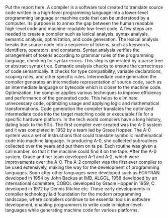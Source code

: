 Put the report here.
A compiler is a software tool created to translate source code written in a high-level programming language into a lower-level programming language or machine code that can be understood by a computer. Its purpose is to annex the gap between the human readable high-level code and machine-readable low-level code. A few steps are needed to create a compiler such as lexical analysis, syntax analysis, semantic analysis, optimization, and code generation. The lexical analysis breaks the source code into a sequence of tokens, such as keywords, identifiers, operators, and constants. Syntax analysis verifies the arrangement of tokens according to grammar rules of the programming language, checking for syntax errors. This step is generated by a parse tree or abstract syntax tree. Semantic analysis checks to ensure the correctness of code semantically. It checks for type compatibility, variable declarations, scoping rules, and other specific rules. Intermediate code generation the compiler generates an intermediate representation of source code, such as an intermediate language or bytecode which is closer to the machine code. Optimization, the compiler applies various techniques to improve efficiency and performance of the generated code. This helps to eliminate unnecessary code, optimizing usage and applying logic and mathematical transformations. Code generation the compiler translates the optimized intermediate code into the target matching code or executable file for a specific hardware platform. 
In the tech world compilers have a long history, dating back to the 50’s. The first compiler ever created was the A-0 system and it was completed in 1952 by a team led by Grace Hopper. The A-0 system was a set of instructions that could translate symbolic mathematical code into machine language. In producing A-0, she collected subroutines collected over the years and put them on ta pe. Each routine was given a call number, so that it the machine could find it on the tape. After the A-0 system, Grace and her team developed A-1 and A-2, which were improvements over the A-0. The A-2 compiler was the first ever compiler to be used extensively, making the way for the development of programming languages. Soon after other languages were developed such as FORTRAN developed in 1954 by John Backus at IMB, ALGOL, 1958 developed by an international committee, COBOL developed by Gracie Hopper in 1959, C developed in 1972 by Dennis Ritchie etc. These early developments in compiler technology laid foundation for the modern programming landscape, where compilers continue to be essential tools in software development, enabling programmers to write code in higher-level-languages while generating machine code for various platforms. 
